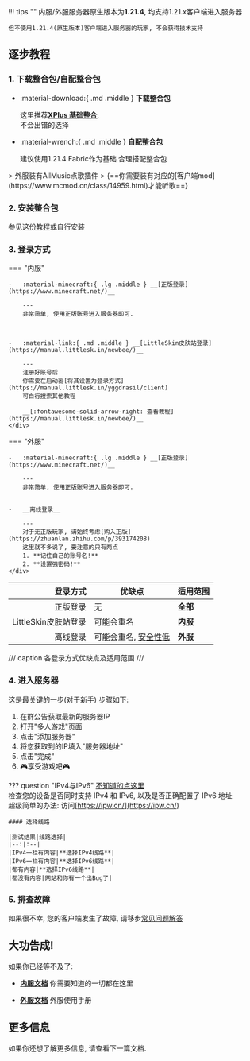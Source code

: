 !!! tips ""
    内服/外服服务器原生版本为**1.21.4**, 均支持1.21.x客户端进入服务器

    但不使用1.21.4(原生版本)客户端进入服务器的玩家, 不会获得技术支持

## 逐步教程

### 1. 下载整合包/自配整合包
<div class="grid cards" markdown>

-   :material-download:{ .md .middle } __下载整合包__

    这里推荐[__XPlus 基础整合__](https://www.mcmod.cn/modpack/467.html),  
    不会出错的选择

-   :material-wrench:{ .md .middle } __自配整合包__

    建议使用1.21.4 Fabric作为基础 合理搭配整合包

</div>
> 外服装有AllMusic点歌插件    
> {==你需要装有对应的[客户端mod](https://www.mcmod.cn/class/14959.html)才能听歌==}

### 2. 安装整合包
参见[这份教程](https://www.bilibili.com/opus/806747033441402937)或自行安装

### 3. 登录方式
=== "内服"
    <div class="grid cards" markdown>

    -   :material-minecraft:{ .lg .middle } __[正版登录](https://www.minecraft.net/)__

        ---
        非常简单, 使用正版账号进入服务器即可.

        

    -   :material-link:{ .md .middle } __[LittleSkin皮肤站登录](https://manual.littlesk.in/newbee/)__

        ---
        注册好账号后  
        你需要在启动器[将其设置为登录方式](https://manual.littlesk.in/yggdrasil/client)  
        可自行搜索其他教程

        __[:fontawesome-solid-arrow-right: 查看教程](https://manual.littlesk.in/newbee/)__
    </div>
=== "外服"
    <div class="grid cards" markdown>

    -   :material-minecraft:{ .lg .middle } __[正版登录](https://www.minecraft.net/)__

        ---
        非常简单, 使用正版账号进入服务器即可.


    -   __离线登录__

        ---
        对于无正版玩家, 请始终考虑[购入正版](https://zhuanlan.zhihu.com/p/393174208)  
        这里就不多说了, 要注意的只有两点  
        1. **记住自己的账号名!**  
        2. **设置强密码!**
    </div>

|登录方式|优缺点|适用范围|
|--:|--|--|
|正版登录|无|**全部**|
|LittleSkin皮肤站登录|可能会重名|**内服**|
|离线登录|可能会重名, <u>安全性低</u>|**外服**|
/// caption
各登录方式优缺点及适用范围
///
### 4. 进入服务器
这是最关键的一步(对于新手)
步骤如下:

1. 在群公告获取最新的服务器IP
2. 打开"多人游戏"页面
3. 点击"添加服务器"
4. 将您获取到的IP填入"服务器地址"
5. 点击"完成"
6. 🎮享受游戏吧🎮

??? question "IPv4与IPv6"
    [不知道的点这里](utilities.md#百度百科)  
    检查您的设备是否同时支持 IPv4 和 IPv6, 以及是否正确配置了 IPv6 地址  
    超级简单的办法: 访问[https://ipw.cn/](https://ipw.cn/)  

    #### 选择线路

    |测试结果|线路选择|
    |--:|:--|
    |IPv4一栏有内容|**选择IPv4线路**|
    |IPv6一栏有内容|**选择IPv6线路**|
    |都有内容|**选择IPv6线路**|
    |都没有内容|网站和你有一个出Bug了|
### 5. 排查故障
如果很不幸, 您的客户端发生了故障, 请移步[常见问题解答](FAQs.md)


## 大功告成!
如果你已经等不及了:
<div class="grid cards" markdown>

-   [__内服文档__](internal/index.md)
    你需要知道的一切都在这里

-   [__外服文档__](external/index.md)
    外服使用手册
</div>

## 更多信息
如果你还想了解更多信息, 请查看下一篇文档.